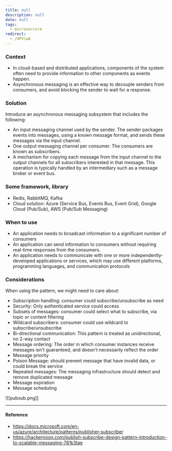 ```yaml
---
title: null
description: null
date: null
tags:
  - microservice
redirect:
  - /HPViwA
---
```


### Context

- In cloud-based and distributed applications, components of the system often need to provide information to other components as events happen.
- Asynchronous messaging is an effective way to decouple senders from consumers, and avoid blocking the sender to wait for a response.

### Solution

Introduce an asynchronous messaging subsystem that includes the following:

- An input messaging channel used by the sender. The sender packages events into messages, using a known message format, and sends these messages via the input channel.
- One output messaging channel per consumer. The consumers are known as subscribers.
- A mechanism for copying each message from the input channel to the output channels for all subscribers interested in that message. This operation is typically handled by an intermediary such as a message broker or event bus.

### Some framework, library

- Redis, RabbitMQ, Kafka
- Cloud solution: Azure (Service Bus, Events Bus, Event Grid), Google Cloud (Pub/Sub), AWS (Pub/Sub Messaging)

### When to use

- An application needs to broadcast information to a significant number of consumers
- An application can send information to consumers without requiring real-time responses from the consumers.
- An application needs to communicate with one or more independently-developed applications or services, which may use different platforms, programming languages, and communication protocols

### Considerations

When using the pattern, we might need to care about:

- Subscription handling: consumer could subscribe/unsubscribe as need
- Security: Only authenticated service could access
- Subsets of messages: consumer could select what to subscribe, via topic or content filtering
- Wildcard subscribers: consumer could use wildcard to subscribe/unsubscribe
- Bi-directional communication: This pattern is treated as unidirectional, no 2-way contact
- Message ordering: The order in which consumer instances receive messages isn't guaranteed, and doesn't necessarily reflect the order
- Message priority
- Poison Message: should prevent message that have invalid data, or could break the service
- Repeated messages: The messaging infrastructure should detect and remove duplicated message
- Message expiration
- Message scheduling

![[pubsub.png]]

---

#### Reference

- https://docs.microsoft.com/en-us/azure/architecture/patterns/publisher-subscriber
- https://hackernoon.com/publish-subscribe-design-pattern-introduction-to-scalable-messaging-781k3tae
